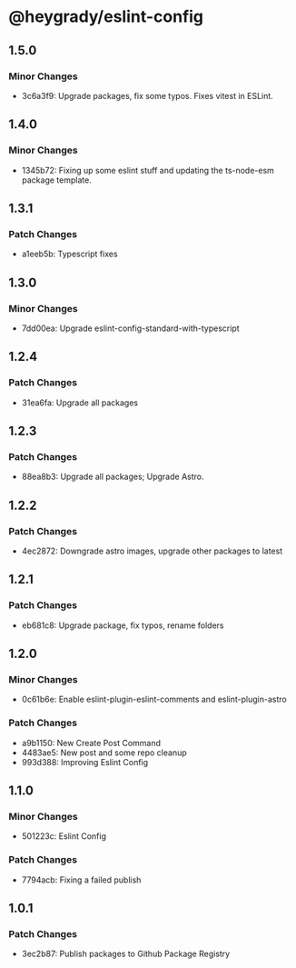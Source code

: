 # @heygrady/eslint-config

## 1.5.0

### Minor Changes

- 3c6a3f9: Upgrade packages, fix some typos. Fixes vitest in ESLint.

## 1.4.0

### Minor Changes

- 1345b72: Fixing up some eslint stuff and updating the ts-node-esm package template.

## 1.3.1

### Patch Changes

- a1eeb5b: Typescript fixes

## 1.3.0

### Minor Changes

- 7dd00ea: Upgrade eslint-config-standard-with-typescript

## 1.2.4

### Patch Changes

- 31ea6fa: Upgrade all packages

## 1.2.3

### Patch Changes

- 88ea8b3: Upgrade all packages; Upgrade Astro.

## 1.2.2

### Patch Changes

- 4ec2872: Downgrade astro images, upgrade other packages to latest

## 1.2.1

### Patch Changes

- eb681c8: Upgrade package, fix typos, rename folders

## 1.2.0

### Minor Changes

- 0c61b6e: Enable eslint-plugin-eslint-comments and eslint-plugin-astro

### Patch Changes

- a9b1150: New Create Post Command
- 4483ae5: New post and some repo cleanup
- 993d388: Improving Eslint Config

## 1.1.0

### Minor Changes

- 501223c: Eslint Config

### Patch Changes

- 7794acb: Fixing a failed publish

## 1.0.1

### Patch Changes

- 3ec2b87: Publish packages to Github Package Registry
